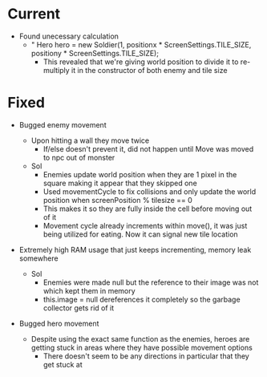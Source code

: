 # Current

- Found unecessary calculation 
  - "  Hero hero = new Soldier(1, positionx * ScreenSettings.TILE_SIZE, positiony * ScreenSettings.TILE_SIZE);
    - This revealed that we're giving world position to divide it to re-multiply it in the constructor of both enemy and tile size

# Fixed

- Bugged enemy movement
    - Upon hitting a wall they move twice
        - If/else doesn't prevent it, did not happen until Move was moved to npc out of monster
    - Sol
      - Enemies update world position when they are 1 pixel in the square making it appear that they skipped one
      - Used movementCycle to fix collisions and only update the world position when screenPosition % tilesize == 0
      - This makes it so they are fully inside the cell before moving out of it
      - Movement cycle already increments within move(), it was just being utilized for eating. Now it can signal new tile location

- Extremely high RAM usage that just keeps incrementing, memory leak somewhere
    - Sol
       - Enemies were made null but the reference to their image was not which kept them in memory
       - this.image = null dereferences it completely so the garbage collector gets rid of it

- Bugged hero movement
    - Despite using the exact same function as the enemies, heroes are getting stuck in areas where they have possible movement options
        - There doesn't seem to be any directions in particular that they get stuck at

